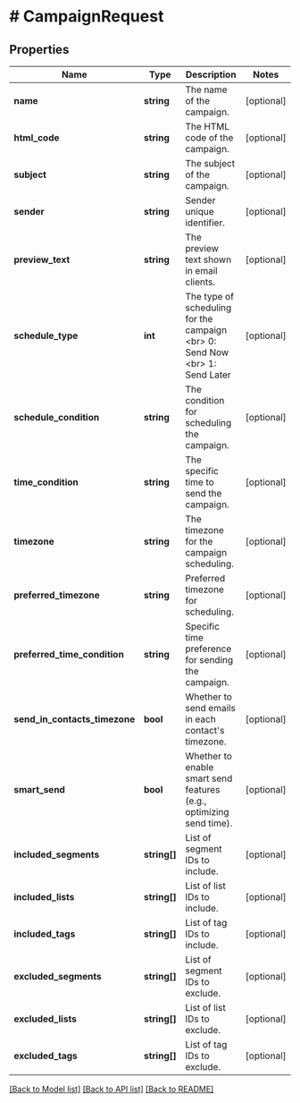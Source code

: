 # # CampaignRequest

## Properties

Name | Type | Description | Notes
------------ | ------------- | ------------- | -------------
**name** | **string** | The name of the campaign. | [optional]
**html_code** | **string** | The HTML code of the campaign. | [optional]
**subject** | **string** | The subject of the campaign. | [optional]
**sender** | **string** | Sender unique identifier. | [optional]
**preview_text** | **string** | The preview text shown in email clients. | [optional]
**schedule_type** | **int** | The type of scheduling for the campaign &lt;br&gt; 0: Send Now &lt;br&gt; 1: Send Later | [optional]
**schedule_condition** | **string** | The condition for scheduling the campaign. | [optional]
**time_condition** | **string** | The specific time to send the campaign. | [optional]
**timezone** | **string** | The timezone for the campaign scheduling. | [optional]
**preferred_timezone** | **string** | Preferred timezone for scheduling. | [optional]
**preferred_time_condition** | **string** | Specific time preference for sending the campaign. | [optional]
**send_in_contacts_timezone** | **bool** | Whether to send emails in each contact&#39;s timezone. | [optional]
**smart_send** | **bool** | Whether to enable smart send features (e.g., optimizing send time). | [optional]
**included_segments** | **string[]** | List of segment IDs to include. | [optional]
**included_lists** | **string[]** | List of list IDs to include. | [optional]
**included_tags** | **string[]** | List of tag IDs to include. | [optional]
**excluded_segments** | **string[]** | List of segment IDs to exclude. | [optional]
**excluded_lists** | **string[]** | List of list IDs to exclude. | [optional]
**excluded_tags** | **string[]** | List of tag IDs to exclude. | [optional]

[[Back to Model list]](../../README.md#models) [[Back to API list]](../../README.md#endpoints) [[Back to README]](../../README.md)
